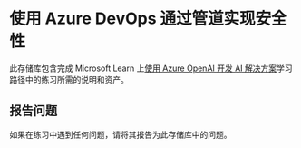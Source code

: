 # 使用 Azure DevOps 通过管道实现安全性

此存储库包含完成 Microsoft Learn 上[使用 Azure OpenAI 开发 AI 解决方案](https://learn.microsoft.com/training/paths/implement-security-through-pipeline-using-devops/)学习路径中的练习所需的说明和资产。

## 报告问题

如果在练习中遇到任何问题，请将其报告为此存储库中的问题。
